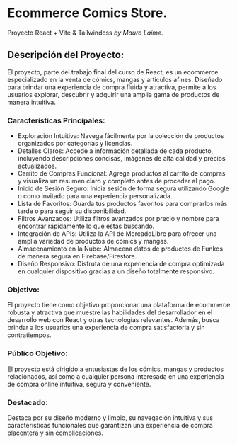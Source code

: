 
# Ecommerce Comics Store.
Proyecto React + Vite & Tailwindcss _by Mauro Laime._

## Descripción del Proyecto:
  El proyecto, parte del trabajo final del curso de React, es un ecommerce especializado en la venta de cómics, mangas y artículos afines. Diseñado para brindar una experiencia de compra fluida y atractiva, permite a los usuarios explorar, descubrir y adquirir una amplia gama de productos de manera intuitiva.

### Características Principales:

  -  Exploración Intuitiva: Navega fácilmente por la colección de productos organizados por categorías y licencias.
  -  Detalles Claros: Accede a información detallada de cada producto, incluyendo descripciones concisas, imágenes de alta calidad y precios actualizados.
  -  Carrito de Compras Funcional: Agrega productos al carrito de compras y visualiza un resumen claro y completo antes de proceder al pago.
  -  Inicio de Sesión Seguro: Inicia sesión de forma segura utilizando Google o como invitado para una experiencia personalizada.
  -  Lista de Favoritos: Guarda tus productos favoritos para comprarlos más tarde o para seguir su disponibilidad.
  -  Filtros Avanzados: Utiliza filtros avanzados por precio y nombre para encontrar rápidamente lo que estás buscando.
  -  Integración de APIs: Utiliza la API de MercadoLibre para ofrecer una amplia variedad de productos de cómics y mangas.
  -  Almacenamiento en la Nube: Almacena datos de productos de Funkos de manera segura en Firebase/Firestore.
  -  Diseño Responsivo: Disfruta de una experiencia de compra optimizada en cualquier dispositivo gracias a un diseño totalmente responsivo.

### Objetivo:
  El proyecto tiene como objetivo proporcionar una plataforma de ecommerce robusta y atractiva que muestre las habilidades del desarrollador en el desarrollo web con React y otras tecnologías relevantes. Además, busca brindar a los usuarios una experiencia de compra satisfactoria y sin contratiempos.

### Público Objetivo:
  El proyecto está dirigido a entusiastas de los cómics, mangas y productos relacionados, así como a cualquier persona interesada en una experiencia de compra online intuitiva, segura y conveniente.

### Destacado:
  Destaca por su diseño moderno y limpio, su navegación intuitiva y sus características funcionales que garantizan una experiencia de compra placentera y sin complicaciones.
